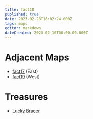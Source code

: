 ```yaml
---
title: fact18
published: true
date: 2023-02-28T16:02:24.000Z
tags: maps
editor: markdown
dateCreated: 2023-02-16T00:00:00.000Z
---
```



# Adjacent Maps
 * [fact17](/maps/fact17) (East)
 * [fact19](/maps/fact19) (West)

# Treasures
 * [Lucky Bracer](/items/lucky-bracer)

